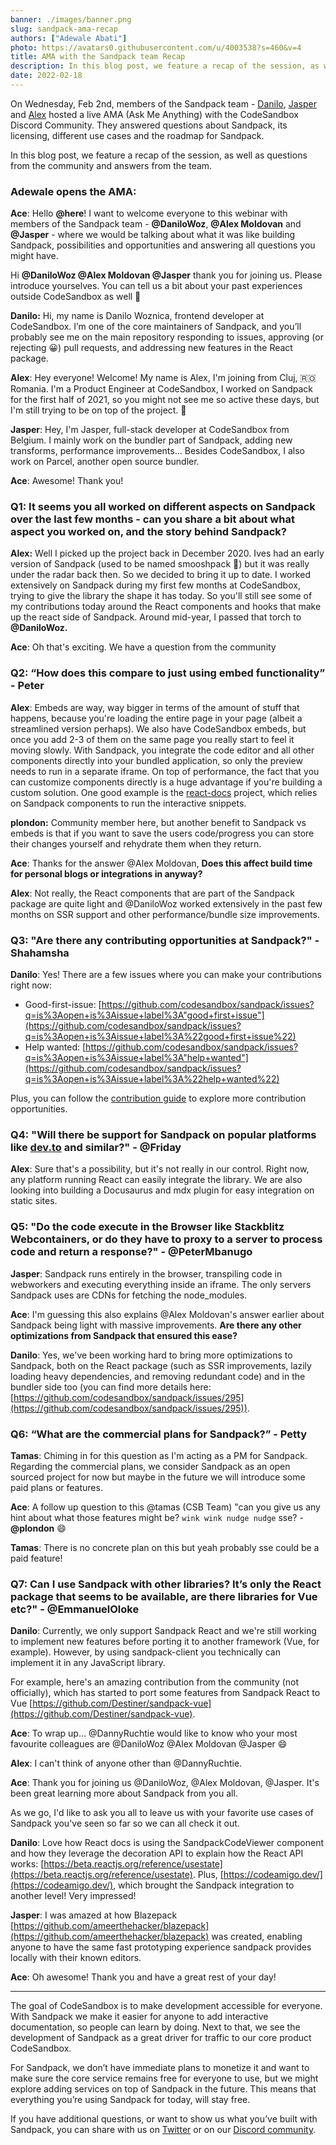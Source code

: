 ```yaml
---
banner: ./images/banner.png
slug: sandpack-ama-recap
authors: ["Adewale Abati"]
photo: https://avatars0.githubusercontent.com/u/4003538?s=460&v=4
title: AMA with the Sandpack team Recap
description: In this blog post, we feature a recap of the session, as well as questions from the community and answers from the team.
date: 2022-02-18
---
```


On Wednesday, Feb 2nd, members of the Sandpack team - [Danilo](https://twitter.com/danilowoz), [Jasper](https://twitter.com/JasperDeMoor) and [Alex](https://twitter.com/alexnmoldovan) hosted a live AMA (Ask Me Anything) with the CodeSandbox Discord Community. They answered questions about Sandpack, its licensing, different use cases and the roadmap for Sandpack.

In this blog post, we feature a recap of the session, as well as questions from the community and answers from the team.

### **Adewale opens the AMA:**

**Ace**: Hello **@here**! I want to welcome everyone to this webinar with members of the Sandpack team - **@DaniloWoz**, **@Alex Moldovan** and **@Jasper** - where we would be talking about what it was like building Sandpack, possibilities and opportunities and answering all questions you might have.

Hi **@DaniloWoz @Alex Moldovan @Jasper** thank you for joining us. Please introduce yourselves. You can tell us a bit about your past experiences outside CodeSandbox as well 🙂

**Danilo:** Hi, my name is Danilo Woznica, frontend developer at CodeSandbox. I’m one of the core maintainers of Sandpack, and you’ll probably see me on the main repository responding to issues, approving (or rejecting 😀) pull requests, and addressing new features in the React package.

**Alex**: Hey everyone! Welcome! My name is Alex, I'm joining from Cluj, 🇷🇴 Romania. I'm a Product Engineer at CodeSandbox, I worked on Sandpack for the first half of 2021, so you might not see me so active these days, but I'm still trying to be on top of the project. 🙂

**Jasper**: Hey, I'm Jasper, full-stack developer at CodeSandbox from Belgium. I mainly work on the bundler part of Sandpack, adding new transforms, performance improvements... Besides CodeSandbox, I also work on Parcel, another open source bundler.

**Ace**: Awesome! Thank you!

### Q1: It seems you all worked on different aspects on Sandpack over the last few months - can you share a bit about what aspect you worked on, and the story behind Sandpack?

**Alex:** Well I picked up the project back in December 2020. Ives had an early version of Sandpack (used to be named smooshpack 🙂) but it was really under the radar back then. So we decided to bring it up to date. I worked extensively on Sandpack during my first few months at CodeSandbox, trying to give the library the shape it has today. So you'll still see some of my contributions today around the React components and hooks that make up the react side of Sandpack. Around mid-year, I passed that torch to **@DaniloWoz.**

**Ace**: Oh that's exciting. We have a question from the community

### Q2: “How does this compare to just using embed functionality” - Peter

**Alex**: Embeds are way, way bigger in terms of the amount of stuff that happens, because you're loading the entire page in your page (albeit a streamlined version perhaps). We also have CodeSandbox embeds, but once you add 2-3 of them on the same page you really start to feel it moving slowly. With Sandpack, you integrate the code editor and all other components directly into your bundled application, so only the preview needs to run in a separate iframe. On top of performance, the fact that you can customize components directly is a huge advantage if you're building a custom solution. One good example is the [react-docs](https://beta.reactjs.org/) project, which relies on Sandpack components to run the interactive snippets.

**plondon:** Community member here, but another benefit to Sandpack vs embeds is that if you want to save the users code/progress you can store their changes yourself and rehydrate them when they return.

**Ace**: Thanks for the answer @Alex Moldovan, **Does this affect build time for personal blogs or integrations in anyway?**

**Alex**: Not really, the React components that are part of the Sandpack package are quite light and @DaniloWoz worked extensively in the past few months on SSR support and other performance/bundle size improvements.

### Q3: "Are there any contributing opportunities at Sandpack?" - Shahamsha

**Danilo**: Yes! There are a few issues where you can make your contributions right now:

- Good-first-issue: [https://github.com/codesandbox/sandpack/issues?q=is%3Aopen+is%3Aissue+label%3A"good+first+issue"](https://github.com/codesandbox/sandpack/issues?q=is%3Aopen+is%3Aissue+label%3A%22good+first+issue%22)
- Help wanted: [https://github.com/codesandbox/sandpack/issues?q=is%3Aopen+is%3Aissue+label%3A"help+wanted"](https://github.com/codesandbox/sandpack/issues?q=is%3Aopen+is%3Aissue+label%3A%22help+wanted%22)

Plus, you can follow the [contribution guide](https://sandpack.codesandbox.io/docs/community#contribution-guide) to explore more contribution opportunities.

### Q4: "Will there be support for Sandpack on popular platforms like [dev.to](http://dev.to/) and similar?" - @Friday

**Alex**: Sure that's a possibility, but it's not really in our control. Right now, any platform running React can easily integrate the library. We are also looking into building a Docusaurus and mdx plugin for easy integration on static sites.

### Q5: "Do the code execute in the Browser like Stackblitz Webcontainers, or do they have to proxy to a server to process code and return a response?" - @PeterMbanugo

**Jasper**: Sandpack runs entirely in the browser, transpiling code in webworkers and executing everything inside an iframe. The only servers Sandpack uses are CDNs for fetching the node_modules.

**Ace**: I'm guessing this also explains @Alex Moldovan's answer earlier about Sandpack being light with massive improvements. **Are there any other optimizations from Sandpack that ensured this ease?**

**Danilo**: Yes, we've been working hard to bring more optimizations to Sandpack, both on the React package (such as SSR improvements, lazily loading heavy dependencies, and removing redundant code) and in the bundler side too (you can find more details here: [https://github.com/codesandbox/sandpack/issues/295](https://github.com/codesandbox/sandpack/issues/295)).

### Q6: “What are the commercial plans for Sandpack?” - Petty

**Tamas**: Chiming in for this question as I'm acting as a PM for Sandpack. Regarding the commercial plans, we consider Sandpack as an open sourced project for now but maybe in the future we will introduce some paid plans or features.

**Ace**: A follow up question to this @tamas (CSB Team) "can you give us any hint about what those features might be? `wink wink nudge nudge` sse? - **@plondon** 😄

**Tamas**: There is no concrete plan on this but yeah probably sse could be a paid feature!

### **Q7: Can I use Sandpack with other libraries? It’s only the React package that seems to be available, are there libraries for Vue etc?" - @EmmanuelOloke**

**Danilo**: Currently, we only support Sandpack React and we're still working to implement new features before porting it to another framework (Vue, for example). However, by using sandpack-client you technically can implement it in any JavaScript library.

For example, here's an amazing contribution from the community (not officially), which has started to port some features from Sandpack React to Vue [https://github.com/Destiner/sandpack-vue](https://github.com/Destiner/sandpack-vue).

**Ace**: To wrap up... @DannyRuchtie would like to know who your most favourite colleagues are @DaniloWoz @Alex Moldovan @Jasper 😄

**Alex**: I can't think of anyone other than @DannyRuchtie.

**Ace**: Thank you for joining us @DaniloWoz, @Alex Moldovan, @Jasper. It's been great learning more about Sandpack from you all.

As we go, I'd like to ask you all to leave us with your favorite use cases of Sandpack you've seen so far so we can all check it out.

**Danilo**: Love how React docs is using the SandpackCodeViewer component and how they leverage the decoration API to explain how the React API works: [https://beta.reactjs.org/reference/usestate](https://beta.reactjs.org/reference/usestate). Plus, [https://codeamigo.dev/](https://codeamigo.dev/), which brought the Sandpack integration to another level! Very impressed!

**Jasper**: I was amazed at how Blazepack [https://github.com/ameerthehacker/blazepack](https://github.com/ameerthehacker/blazepack) was created, enabling anyone to have the same fast prototyping experience sandpack provides locally with their known editors.

**Ace**: Oh awesome! Thank you and have a great rest of your day!

---

The goal of CodeSandbox is to make development accessible for everyone. With Sandpack we make it easier for anyone to add interactive documentation, so people can learn by doing. Next to that, we see the development of Sandpack as a great driver for traffic to our core product CodeSandbox.

For Sandpack, we don’t have immediate plans to monetize it and want to make sure the core service remains free for everyone to use, but we might explore adding services on top of Sandpack in the future. This means that everything you’re using Sandpack for today, will stay free.

If you have additional questions, or want to show us what you’ve built with Sandpack, you can share with us on [Twitter](https://twitter.com/codesandbox) or on our [Discord community](https://discord.gg/Pr4ft3gBTx).